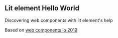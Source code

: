 ## Lit element Hello World
Discovering web components with lit element's help

Based on [web components io 2019](https://web.dev/web-components-io-2019)